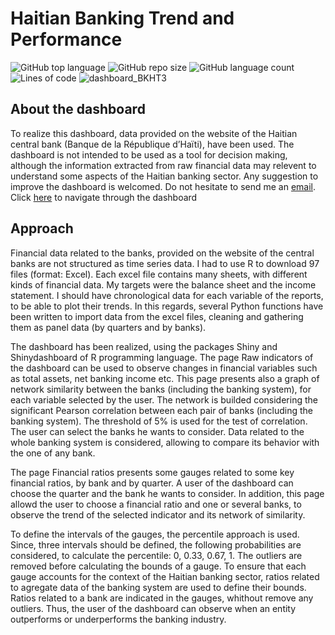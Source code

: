 Haitian Banking Trend and Performance
================
![GitHub top language](https://img.shields.io/github/languages/top/raulincadet/BanksHT_dashboard?style=plastic)
![GitHub repo size](https://img.shields.io/github/repo-size/raulincadet/BanksHT_dashboard?color=green)
![GitHub language count](https://img.shields.io/github/languages/count/raulincadet/BanksHT_dashboard?style=flat-square)
![Lines of code](https://img.shields.io/tokei/lines/github/raulincadet/BanksHT_dashboard?color=orange&style=plastic)
![dashboard_BKHT3](https://user-images.githubusercontent.com/11329136/191504232-5ae90511-3d48-4875-a1ba-60f1086ef1c6.png)

## About the dashboard

To realize this dashboard, data provided on the website of the Haitian
central bank (Banque de la République d’Haïti), have been used. The
dashboard is not intended to be used as a tool for decision making,
although the information extracted from raw financial data may relevent
to understand some aspects of the Haitian banking sector. Any suggestion
to improve the dashboard is welcomed. Do not hesitate to send me an
[email](mailto:raulin.cadet@uniq.edu.ht). Click
[here](https://cours.shinyapps.io/BanksHT_dashboard/) to navigate
through the dashboard

## Approach

Financial data related to the banks, provided on the website of the
central banks are not structured as time series data. I had to use R to
download 97 files (format: Excel). Each excel file contains many sheets,
with different kinds of financial data. My targets were the balance
sheet and the income statement. I should have chronological data for
each variable of the reports, to be able to plot their trends. In this
regards, several Python functions have been written to import data from
the excel files, cleaning and gathering them as panel data (by quarters
and by banks).

The dashboard has been realized, using the packages Shiny and
Shinydashboard of R programming language. The page Raw indicators of the
dashboard can be used to observe changes in financial variables such as
total assets, net banking income etc. This page presents also a graph of
network similarity between the banks (including the banking system), for
each variable selected by the user. The network is builded considering
the significant Pearson correlation between each pair of banks
(including the banking system). The threshold of 5% is used for the test
of correlation. The user can select the banks he wants to consider. Data
related to the whole banking system is considered, allowing to compare
its behavior with the one of any bank.

The page Financial ratios presents some gauges related to some key
financial ratios, by bank and by quarter. A user of the dashboard can
choose the quarter and the bank he wants to consider. In addition, this
page allowd the user to choose a financial ratio and one or several
banks, to observe the trend of the selected indicator and its network of
similarity.

To define the intervals of the gauges, the percentile approach is used.
Since, three intervals should be defined, the following probabilities
are considered, to calculate the percentile: 0, 0.33, 0.67, 1. The
outliers are removed before calculating the bounds of a gauge. To ensure
that each gauge accounts for the context of the Haitian banking sector,
ratios related to agregate data of the banking system are used to define
their bounds. Ratios related to a bank are indicated in the gauges,
whithout remove any outliers. Thus, the user of the dashboard can
observe when an entity outperforms or underperforms the banking
industry.
